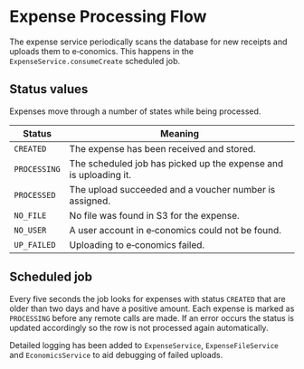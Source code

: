 # Expense Processing Flow

The expense service periodically scans the database for new receipts and uploads them to e‑conomics.
This happens in the `ExpenseService.consumeCreate` scheduled job.

## Status values

Expenses move through a number of states while being processed.

| Status | Meaning |
|--------|---------|
| `CREATED` | The expense has been received and stored. |
| `PROCESSING` | The scheduled job has picked up the expense and is uploading it. |
| `PROCESSED` | The upload succeeded and a voucher number is assigned. |
| `NO_FILE` | No file was found in S3 for the expense. |
| `NO_USER` | A user account in e‑conomics could not be found. |
| `UP_FAILED` | Uploading to e‑conomics failed. |

## Scheduled job

Every five seconds the job looks for expenses with status `CREATED` that are older than two days and have a positive amount. Each expense is marked as `PROCESSING` before any remote calls are made. If an error occurs the status is updated accordingly so the row is not processed again automatically.

Detailed logging has been added to `ExpenseService`, `ExpenseFileService` and `EconomicsService` to aid debugging of failed uploads.
